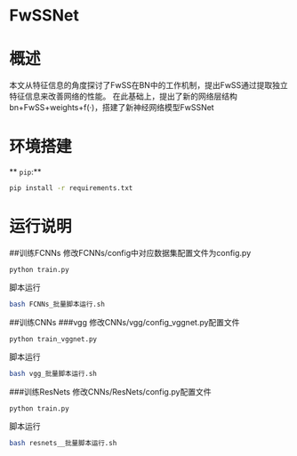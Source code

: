 # FwSSNet

# 概述

本文从特征信息的角度探讨了FwSS在BN中的工作机制，提出FwSS通过提取独立特征信息来改善网络的性能。
在此基础上，提出了新的网络层结构bn+FwSS+weights+f(·)，搭建了新神经网络模型FwSSNet
# 环境搭建


** `pip`:**

```bash
pip install -r requirements.txt
```



# 运行说明

##训练FCNNs
修改FCNNs/config中对应数据集配置文件为config.py
```python3
python train.py
```
脚本运行
```bash
bash FCNNs_批量脚本运行.sh
```
##训练CNNs
###vgg
修改CNNs/vgg/config_vggnet.py配置文件
```python3
python train_vggnet.py
```
脚本运行
```bash
bash vgg_批量脚本运行.sh
```
###训练ResNets
修改CNNs/ResNets/config.py配置文件
```python3
python train.py
```
脚本运行
```bash
bash resnets__批量脚本运行.sh
```